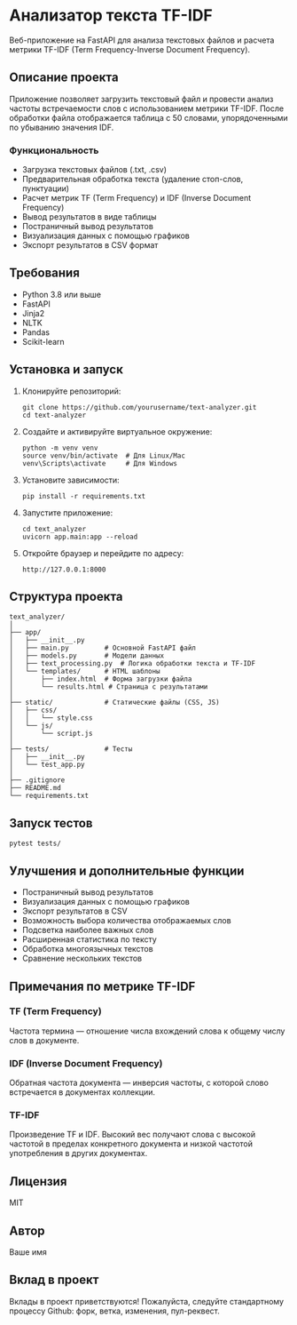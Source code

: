 # Анализатор текста TF-IDF

Веб-приложение на FastAPI для анализа текстовых файлов и расчета метрики TF-IDF (Term Frequency-Inverse Document Frequency).

## Описание проекта

Приложение позволяет загрузить текстовый файл и провести анализ частоты встречаемости слов с использованием метрики TF-IDF. После обработки файла отображается таблица с 50 словами, упорядоченными по убыванию значения IDF.

### Функциональность

- Загрузка текстовых файлов (.txt, .csv)
- Предварительная обработка текста (удаление стоп-слов, пунктуации)
- Расчет метрик TF (Term Frequency) и IDF (Inverse Document Frequency)
- Вывод результатов в виде таблицы
- Постраничный вывод результатов
- Визуализация данных с помощью графиков
- Экспорт результатов в CSV формат

## Требования

- Python 3.8 или выше
- FastAPI
- Jinja2
- NLTK
- Pandas
- Scikit-learn

## Установка и запуск

1. Клонируйте репозиторий:
   ```
   git clone https://github.com/yourusername/text-analyzer.git
   cd text-analyzer
   ```

2. Создайте и активируйте виртуальное окружение:
   ```
   python -m venv venv
   source venv/bin/activate  # Для Linux/Mac
   venv\Scripts\activate     # Для Windows
   ```

3. Установите зависимости:
   ```
   pip install -r requirements.txt
   ```

4. Запустите приложение:
   ```
   cd text_analyzer
   uvicorn app.main:app --reload
   ```

5. Откройте браузер и перейдите по адресу:
   ```
   http://127.0.0.1:8000
   ```

## Структура проекта

```
text_analyzer/
│
├── app/
│   ├── __init__.py
│   ├── main.py         # Основной FastAPI файл
│   ├── models.py       # Модели данных
│   ├── text_processing.py  # Логика обработки текста и TF-IDF
│   └── templates/      # HTML шаблоны
│       ├── index.html  # Форма загрузки файла
│       └── results.html # Страница с результатами
│
├── static/             # Статические файлы (CSS, JS)
│   ├── css/
│   │   └── style.css
│   └── js/
│       └── script.js
│
├── tests/              # Тесты
│   ├── __init__.py
│   └── test_app.py
│
├── .gitignore
├── README.md
└── requirements.txt
```

## Запуск тестов

```
pytest tests/
```

## Улучшения и дополнительные функции

- Постраничный вывод результатов
- Визуализация данных с помощью графиков
- Экспорт результатов в CSV
- Возможность выбора количества отображаемых слов
- Подсветка наиболее важных слов
- Расширенная статистика по тексту
- Обработка многоязычных текстов
- Сравнение нескольких текстов

## Примечания по метрике TF-IDF

### TF (Term Frequency)
Частота термина — отношение числа вхождений слова к общему числу слов в документе.

### IDF (Inverse Document Frequency)
Обратная частота документа — инверсия частоты, с которой слово встречается в документах коллекции.

### TF-IDF
Произведение TF и IDF. Высокий вес получают слова с высокой частотой в пределах конкретного документа и низкой частотой употребления в других документах.

## Лицензия

MIT

## Автор

Ваше имя

## Вклад в проект

Вклады в проект приветствуются! Пожалуйста, следуйте стандартному процессу Github: форк, ветка, изменения, пул-реквест.